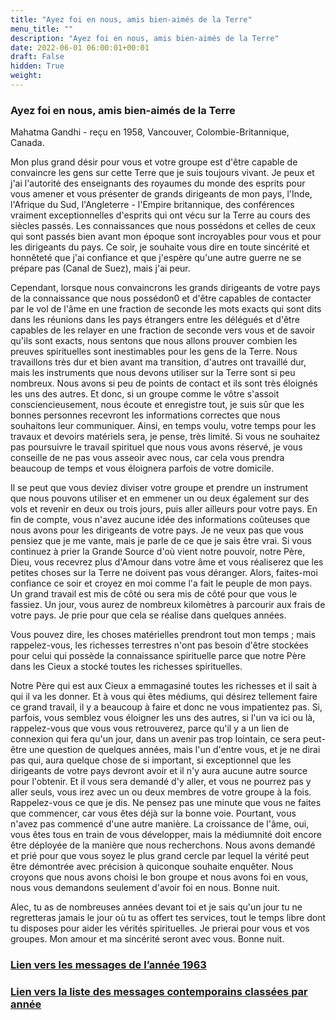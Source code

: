 ```yaml
---
title: "Ayez foi en nous, amis bien-aimés de la Terre"
menu_title: ""
description: "Ayez foi en nous, amis bien-aimés de la Terre"
date: 2022-06-01 06:00:01+00:01
draft: False
hidden: True
weight:
---
```

### Ayez foi en nous, amis bien-aimés de la Terre

Mahatma Gandhi - reçu en 1958, Vancouver, Colombie-Britannique, Canada.

Mon plus grand désir pour vous et votre groupe est d'être capable de convaincre les gens sur cette Terre que je suis toujours vivant. Je peux et j'ai l'autorité des enseignants des royaumes du monde des esprits pour vous amener et vous présenter de grands dirigeants de mon pays, l'Inde, l'Afrique du Sud, l'Angleterre - l'Empire britannique, des conférences vraiment exceptionnelles d'esprits qui ont vécu sur la Terre au cours des siècles passés. Les connaissances que nous possédons et celles de ceux qui sont passés bien avant mon époque sont incroyables pour vous et pour les dirigeants du pays. Ce soir, je souhaite vous dire en toute sincérité et honnêteté que j'ai confiance et que j'espère qu'une autre guerre ne se prépare pas (Canal de Suez), mais j'ai peur. 

Cependant, lorsque nous convaincrons les grands dirigeants de votre pays de la connaissance que nous possédon0 et d'être capables de contacter par le vol de l'âme en une fraction de seconde les mots exacts qui sont dits dans les réunions dans les pays étrangers entre les délégués et d'être capables de les relayer en une fraction de seconde vers vous et de savoir qu'ils sont exacts, nous sentons que nous allons prouver combien les preuves spirituelles sont inestimables pour les gens de la Terre. Nous travaillons très dur et bien avant ma transition, d'autres ont travaillé dur, mais les instruments que nous devons utiliser sur la Terre sont si peu nombreux. Nous avons si peu de points de contact et ils sont très éloignés les uns des autres. Et donc, si un groupe comme le vôtre s'assoit consciencieusement, nous écoute et enregistre tout, je suis sûr que les bonnes personnes recevront les informations correctes que nous souhaitons leur communiquer. Ainsi, en temps voulu, votre temps pour les travaux et devoirs matériels sera, je pense, très limité. Si vous ne souhaitez pas poursuivre le travail spirituel que nous vous avons réservé, je vous conseille de ne pas vous asseoir avec nous, car cela vous prendra beaucoup de temps et vous éloignera parfois de votre domicile.

Il se peut que vous deviez diviser votre groupe et prendre un instrument que nous pouvons utiliser et en emmener un ou deux également sur des vols et revenir en deux ou trois jours, puis aller ailleurs pour votre pays. En fin de compte, vous n'avez aucune idée des informations coûteuses que nous avons pour les dirigeants de votre pays. Je ne veux pas que vous pensiez que je me vante, mais je parle de ce que je sais être vrai. Si vous continuez à prier la Grande Source d'où vient notre pouvoir, notre Père, Dieu, vous recevrez plus d'Amour dans votre âme et vous réaliserez que les petites choses sur la Terre ne doivent pas vous déranger. Alors, faites-moi confiance ce soir et croyez en moi comme l'a fait le peuple de mon pays. Un grand travail est mis de côté ou sera mis de côté pour que vous le fassiez. Un jour, vous aurez de nombreux kilomètres à parcourir aux frais de votre pays. Je prie pour que cela se réalise dans quelques années.

Vous pouvez dire, les choses matérielles prendront tout mon temps ; mais rappelez-vous, les richesses terrestres n'ont pas besoin d'être stockées pour celui qui possède la connaissance spirituelle parce que notre Père dans les Cieux a stocké toutes les richesses spirituelles.

Notre Père qui est aux Cieux a emmagasiné toutes les richesses et il sait à qui il va les donner. Et à vous qui êtes médiums, qui désirez tellement faire ce grand travail, il y a beaucoup à faire et donc ne vous impatientez pas. Si, parfois, vous semblez vous éloigner les uns des autres, si l'un va ici ou là, rappelez-vous que vous vous retrouverez, parce qu'il y a un lien de connexion qui fera qu'un jour, dans un avenir pas trop lointain, ce sera peut-être une question de quelques années, mais l'un d'entre vous, et je ne dirai pas qui, aura quelque chose de si important, si exceptionnel que les dirigeants de votre pays devront avoir et il n'y aura aucune autre source pour l'obtenir. Et il vous sera demandé d'y aller, et vous ne pourrez pas y aller seuls, vous irez avec un ou deux membres de votre groupe à la fois. Rappelez-vous ce que je dis. Ne pensez pas une minute que vous ne faites que commencer, car vous êtes déjà sur la bonne voie. Pourtant, vous n'avez pas commencé d'une autre manière. La croissance de l'âme, oui, vous êtes tous en train de vous développer, mais la médiumnité doit encore être déployée de la manière que nous recherchons. Nous avons demandé et prié pour que vous soyez le plus grand cercle par lequel la vérité peut être démontrée avec précision à quiconque souhaite enquêter. Nous croyons que nous avons choisi le bon groupe et nous avons foi en vous, nous vous demandons seulement d'avoir foi en nous. Bonne nuit.

Alec, tu as de nombreuses années devant toi et je sais qu'un jour tu ne regretteras jamais le jour où tu as offert tes services, tout le temps libre dont tu disposes pour aider les vérités spirituelles. Je prierai pour vous et vos groupes. Mon amour et ma sincérité seront avec vous. Bonne nuit.

### [**Lien vers les messages de l’année 1963**](/fr-contemporary-messages/fr-contemporary-messages-by-date-order/fr-contemporary-messages-1963/)

### [**Lien vers la liste des messages contemporains classées par année**](/fr-contemporary-messages/fr-contemporary-messages-by-date-order/)

